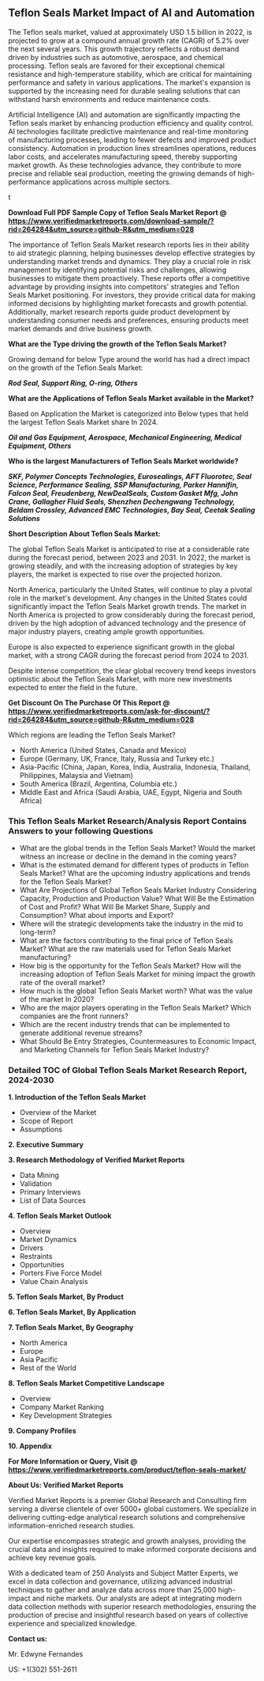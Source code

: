 <h2>Teflon Seals Market Impact of AI and Automation</h2><p>The Teflon seals market, valued at approximately USD 1.5 billion in 2022, is projected to grow at a compound annual growth rate (CAGR) of 5.2% over the next several years. This growth trajectory reflects a robust demand driven by industries such as automotive, aerospace, and chemical processing. Teflon seals are favored for their exceptional chemical resistance and high-temperature stability, which are critical for maintaining performance and safety in various applications. The market's expansion is supported by the increasing need for durable sealing solutions that can withstand harsh environments and reduce maintenance costs.</p><p>Artificial Intelligence (AI) and automation are significantly impacting the Teflon seals market by enhancing production efficiency and quality control. AI technologies facilitate predictive maintenance and real-time monitoring of manufacturing processes, leading to fewer defects and improved product consistency. Automation in production lines streamlines operations, reduces labor costs, and accelerates manufacturing speed, thereby supporting market growth. As these technologies advance, they contribute to more precise and reliable seal production, meeting the growing demands of high-performance applications across multiple sectors.</p>t</p><p id="" class=""><strong>Download Full PDF Sample Copy of Teflon Seals Market Report @ <a href="https://www.verifiedmarketreports.com/download-sample/?rid=264284&utm_source=github-R&utm_medium=028" target="_blank">https://www.verifiedmarketreports.com/download-sample/?rid=264284&utm_source=github-R&utm_medium=028</a></strong></p><p>The importance of&nbsp;Teflon Seals Market research reports lies in their ability to aid strategic planning, helping businesses develop effective strategies by understanding market trends and dynamics. They play a crucial role in risk management by identifying potential risks and challenges, allowing businesses to mitigate them proactively. These reports offer a competitive advantage by providing insights into competitors' strategies and Teflon Seals Market positioning. For investors, they provide critical data for making informed decisions by highlighting market forecasts and growth potential. Additionally, market research reports guide product development by understanding consumer needs and preferences, ensuring products meet market demands and drive business growth.</p><p><strong>What are the&nbsp;Type driving the growth of the Teflon Seals Market?</strong></p><p id="" class="">Growing demand for below Type around the world has had a direct impact on the growth of the Teflon Seals Market:</p><em><strong>Rod Seal, Support Ring, O-ring, Others</strong></em></p><strong>What are the&nbsp;Applications&nbsp;of Teflon Seals Market available in the Market?</strong></p><p id="" class="">Based on Application the Market is categorized into Below types that held the largest Teflon Seals Market share In 2024.</p><em><strong>Oil and Gas Equipment, Aerospace, Mechanical Engineering, Medical Equipment, Others</strong></em></p><strong>Who is the largest Manufacturers of Teflon Seals Market worldwide?</strong></p><p><em><strong>SKF, Polymer Concepts Technologies, Eurosealings, AFT Fluorotec, Seal Science, Performance Sealing, SSP Manufacturing, Parker Hannifin, Falcon Seal, Freudenberg, NewDealSeals, Custom Gasket Mfg, John Crane, Gallagher Fluid Seals, Shenzhen Dechengwang Technology, Beldam Crossley, Advanced EMC Technologies, Bay Seal, Ceetak Sealing Solutions</strong></em></p><p id="" class=""><strong>Short Description About Teflon Seals Market:</strong></p><p>The global Teflon Seals Market is anticipated to rise at a considerable rate during the forecast period, between 2023 and 2031. In 2022, the market is growing steadily, and with the increasing adoption of strategies by key players, the market is expected to rise over the projected horizon.</p><p>North America, particularly the United States, will continue to play a pivotal role in the market's development. Any changes in the United States could significantly impact the Teflon Seals Market growth trends. The market in North America is projected to grow considerably during the forecast period, driven by the high adoption of advanced technology and the presence of major industry players, creating ample growth opportunities.</p><p>Europe is also expected to experience significant growth in the global market, with a strong CAGR during the forecast period from 2024 to 2031.</p><p>Despite intense competition, the clear global recovery trend keeps investors optimistic about the Teflon Seals Market, with more new investments expected to enter the field in the future.</p><p id="" class=""><strong>Get Discount On The Purchase Of This Report @ <a href="https://www.verifiedmarketreports.com/ask-for-discount/?rid=264284&utm_source=github-R&utm_medium=028" target="_blank">https://www.verifiedmarketreports.com/ask-for-discount/?rid=264284&utm_source=github-R&utm_medium=028</a></strong></p>Which regions are leading the Teflon Seals Market?</p><ul><li>North America (United States, Canada and Mexico)</li><li>Europe (Germany, UK, France, Italy, Russia and Turkey etc.)</li><li>Asia-Pacific (China, Japan, Korea, India, Australia, Indonesia, Thailand, Philippines, Malaysia and Vietnam)</li><li>South America (Brazil, Argentina, Columbia etc.)</li><li>Middle East and Africa (Saudi Arabia, UAE, Egypt, Nigeria and South Africa)</li></ul><h3 id="" class="">This Teflon Seals Market Research/Analysis Report Contains Answers to your following Questions</h3><ul><li>What are the global trends in the Teflon Seals Market? Would the market witness an increase or decline in the demand in the coming years?</li><li>What is the estimated demand for different types of products in Teflon Seals Market? What are the upcoming industry applications and trends for the Teflon Seals Market?</li><li>What Are Projections of Global Teflon Seals Market Industry Considering Capacity, Production and Production Value? What Will Be the Estimation of Cost and Profit? What Will Be Market Share, Supply and Consumption? What about imports and Export?</li><li>Where will the strategic developments take the industry in the mid to long-term?</li><li>What are the factors contributing to the final price of Teflon Seals Market? What are the raw materials used for Teflon Seals Market manufacturing?</li><li>How big is the opportunity for the Teflon Seals Market? How will the increasing adoption of Teflon Seals Market for mining impact the growth rate of the overall market?</li><li>How much is the global Teflon Seals Market worth? What was the value of the market In 2020?</li><li>Who are the major players operating in the Teflon Seals Market? Which companies are the front runners?</li><li>Which are the recent industry trends that can be implemented to generate additional revenue streams?</li><li>What Should Be Entry Strategies, Countermeasures to Economic Impact, and Marketing Channels for Teflon Seals Market Industry?</li></ul><h3 id="" class="">Detailed TOC of Global Teflon Seals Market Research Report, 2024-2030</h3><p id="" class=""><strong>1. Introduction of the Teflon Seals Market</strong></p><ul><li>Overview of the Market</li><li>Scope of Report</li><li>Assumptions</li></ul><p id="" class=""><strong>2. Executive Summary</strong></p><p id="" class=""><strong>3. Research Methodology of Verified Market Reports</strong></p><ul><li>Data Mining</li><li>Validation</li><li>Primary Interviews</li><li>List of Data Sources</li></ul><p id="" class=""><strong>4. Teflon Seals Market Outlook</strong></p><ul><li>Overview</li><li>Market Dynamics</li><li>Drivers</li><li>Restraints</li><li>Opportunities</li><li>Porters Five Force Model</li><li>Value Chain Analysis</li></ul><p id="" class=""><strong>5. Teflon Seals Market, By Product</strong></p><p id="" class=""><strong>6. Teflon Seals Market, By Application</strong></p><p id="" class=""><strong>7. Teflon Seals Market, By Geography</strong></p><ul><li>North America</li><li>Europe</li><li>Asia Pacific</li><li>Rest of the World</li></ul><p id="" class=""><strong>8. Teflon Seals Market Competitive Landscape</strong></p><ul><li>Overview</li><li>Company Market Ranking</li><li>Key Development Strategies</li></ul><p id="" class=""><strong>9. Company Profiles</strong></p><p id="" class=""><strong>10. Appendix</strong></p><p id="" class=""><strong>For More Information or Query, Visit @ <a href="https://www.verifiedmarketreports.com/product/teflon-seals-market/" target="_blank">https://www.verifiedmarketreports.com/product/teflon-seals-market/</a></strong></p><p id="" class=""><strong>About Us: Verified Market Reports</strong></p><p id="" class="">Verified Market Reports is a premier Global Research and Consulting firm serving a diverse clientele of over 5000+ global customers. We specialize in delivering cutting-edge analytical research solutions and comprehensive information-enriched research studies.</p><p id="" class="">Our expertise encompasses strategic and growth analyses, providing the crucial data and insights required to make informed corporate decisions and achieve key revenue goals.</p><p id="" class="">With a dedicated team of 250 Analysts and Subject Matter Experts, we excel in data collection and governance, utilizing advanced industrial techniques to gather and analyze data across more than 25,000 high-impact and niche markets. Our analysts are adept at integrating modern data collection methods with superior research methodologies, ensuring the production of precise and insightful research based on years of collective experience and specialized knowledge.</p><p id="" class=""><strong>Contact us:</strong></p><p id="" class="">Mr. Edwyne Fernandes</p><p id="" class="">US: +1(302) 551-2611</p>